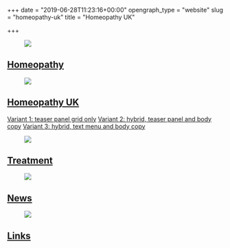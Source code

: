 +++
date = "2019-06-28T11:23:16+00:00"
opengraph_type = "website"
slug = "homeopathy-uk"
title = "Homeopathy UK"

+++
<div class="huk-teaser__grid-container">
  <div class="huk-teaser--one-col">
    <figure class="huk-teaser__figure">
      <img class="huk-teaser__image" src="https://res.cloudinary.com/homeopathyuk/image/upload/ar_16:9,c_fill,w_1280/c_scale,w_auto,dpr_auto/v1560948431/yzngkimwjbzjuefknljo.jpg" />
    </figure>
    <div class="huk-teaser__panel teal-bg white-fg">
      <div class="huk-teaser__panel--inner">
        <a class="huk-teaser__panel-link" href="/homeopathy/about-homeopathy/">
          <h2>Homeopathy</h2>
        </a>
      </div>
    </div>
  </div>
  <div class="huk-teaser--left-col">
    <figure class="huk-teaser__figure">
      <img class="huk-teaser__image" src="https://res.cloudinary.com/homeopathyuk/image/upload/ar_16:9,c_fill,w_1280/c_scale,w_auto,dpr_auto/v1560948431/uc9riajbpnbhghonkxrr.jpg" />
    </figure>
    <div class="huk-teaser__panel purple-bg white-fg">
      <div class="huk-teaser__panel--inner">
        <a class="huk-teaser__panel-link" href="/homeopathy-uk/">
          <h2>Homeopathy UK</h2>
        </a>
        <a class="huk-teaser__panel-link" href="/homeopathy-uk/variant-1.html">Variant 1: teaser panel grid only</a>
        <a class="huk-teaser__panel-link" href="/homeopathy-uk/variant-2.html">Variant 2: hybrid, teaser panel and body copy</a>
        <a class="huk-teaser__panel-link" href="/homeopathy-uk/variant-3.html">Variant 3: hybrid, text menu and body copy</a>
      </div>
    </div>
  </div>
  <div class="huk-teaser--right-col">
    <figure class="huk-teaser__figure">
      <img class="huk-teaser__image" src="https://res.cloudinary.com/homeopathyuk/image/upload/ar_16:9,c_fill,w_1280/c_scale,w_auto,dpr_auto/v1560948431/rq49uxg9g9hwrsfpeoxa.jpg" />
    </figure>
    <div class="huk-teaser__panel blue-bg white-fg">
      <div class="huk-teaser__panel--inner">
        <a class="huk-teaser__panel-link" href="/treatment/">
          <h2>Treatment</h2>
        </a>
      </div>
    </div>
  </div>
  <div class="huk-teaser--left-col">
    <figure class="huk-teaser__figure">
      <img class="huk-teaser__image" src="https://res.cloudinary.com/homeopathyuk/image/upload/ar_16:9,c_fill,w_1280/c_scale,w_auto,dpr_auto/v1560948431/ztg8pnsuglmhnfdkrjga.jpg" />
    </figure>
    <div class="huk-teaser__panel green-bg white-fg">
      <div class="huk-teaser__panel--inner">
        <a class="huk-teaser__panel-link" href="/news/">
          <h2>News</h2>
        </a>
      </div>
    </div>
  </div>
  <div class="huk-teaser--right-col">
    <figure class="huk-teaser__figure">
      <img class="huk-teaser__image" src="https://res.cloudinary.com/homeopathyuk/image/upload/ar_16:9,c_fill,w_1280/c_scale,w_auto,dpr_auto/v1560948431/klhpqlyvt8k07zsu45jc.jpg" />
    </figure>
    <div class="huk-teaser__panel gold-bg white-fg">
      <div class="huk-teaser__panel--inner">
        <a class="huk-teaser__panel-link" href="/links/">
          <h2>Links</h2>
        </a>
      </div>
    </div>
  </div>
</div>